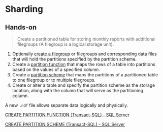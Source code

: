 # Sharding

## Hands-on

> Create a partitioned table for storing monthly reports with additional filegroups (A filegroup is a logical storage unit).
> 

1. Optionally [create a filegroup](https://learn.microsoft.com/en-us/sql/t-sql/statements/alter-database-transact-sql-set-options?view=sql-server-ver16) or filegroups and corresponding data files that will hold the partitions specified by the partition scheme. 
2. Create a [partition function](https://learn.microsoft.com/en-us/sql/t-sql/statements/create-partition-function-transact-sql?view=sql-server-ver16) that maps the rows of a table into partitions based on the values of a specified column. 
3. Create a [partition scheme](https://learn.microsoft.com/en-us/sql/t-sql/statements/create-partition-scheme-transact-sql?view=sql-server-ver16) that maps the partitions of a partitioned table to one filegroup or to multiple filegroups. 
4. Create or alter a table and specify the partition scheme as the storage location, along with the column that will serve as the partitioning column.

A new `.ndf` file allows separate data logically and physically. 

[CREATE PARTITION FUNCTION (Transact-SQL) - SQL Server](https://learn.microsoft.com/en-us/sql/t-sql/statements/create-partition-function-transact-sql?view=sql-server-ver16#a-creating-a-range-left-partition-function-on-an-int-column)

[CREATE PARTITION SCHEME (Transact-SQL) - SQL Server](https://learn.microsoft.com/en-us/sql/t-sql/statements/create-partition-scheme-transact-sql?view=sql-server-ver16#a-create-a-partition-scheme-that-maps-each-partition-to-a-different-filegroup)
